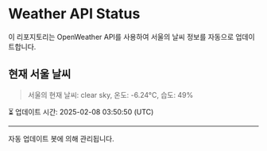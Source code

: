 
# Weather API Status

이 리포지토리는 OpenWeather API를 사용하여 서울의 날씨 정보를 자동으로 업데이트합니다.

## 현재 서울 날씨
> 서울의 현재 날씨: clear sky, 온도: -6.24°C, 습도: 49%

⏳ 업데이트 시간: 2025-02-08 03:50:50 (UTC)

---
자동 업데이트 봇에 의해 관리됩니다.
